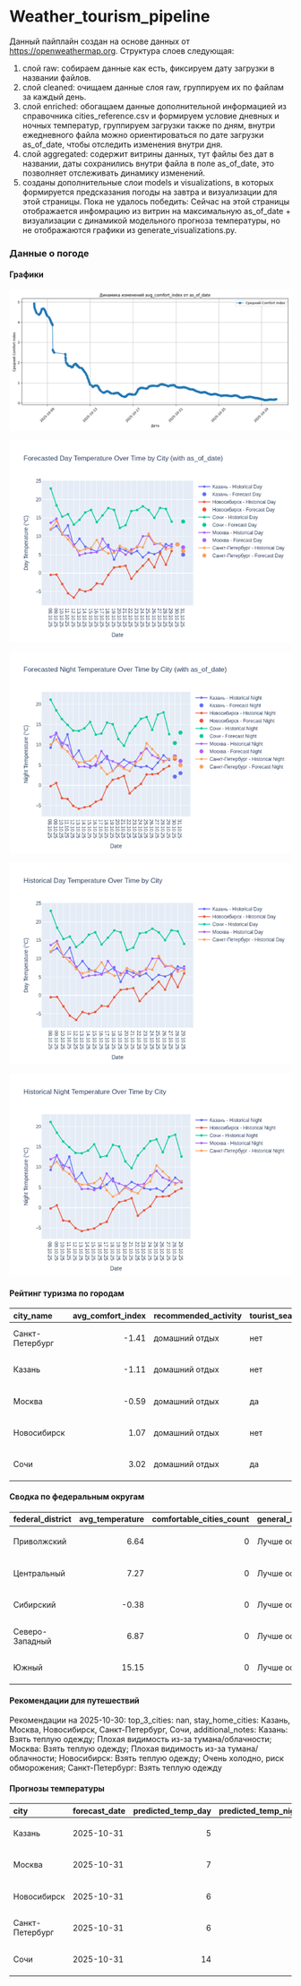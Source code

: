 # Weather_tourism_pipeline
Данный пайплайн создан на основе данных от https://openweathermap.org.
Структура слоев следующая:
  1) слой raw: 
  собираем данные как есть, фиксируем дату загрузки в названии файлов.
  2) слой cleaned:
  очищаем данные слоя raw, группируем их по файлам за каждый день.
  3) слой enriched:
  обогащаем данные дополнительной информацией из справочника cities_reference.csv и формируем условие дневных и ночных температур,
  группируем загрузки также по дням, внутри ежедневного файла можно ориентироваться по дате загрузки as_of_date, чтобы отследить изменения внутри дня.
  4) слой aggregated:
   содержит витрины данных, тут файлы без дат в названии, даты сохранились внутри файла в поле as_of_date, это позволняет отслеживать динамику изменений.
  6) созданы дополнительные слои models и visualizations, в которых формируется предсказания погоды на завтра и визуализации для этой страницы.
  Пока не удалось победить: Сейчас на этой страницы отображается инфомрацию из витрин на максимальную as_of_date + визуализации с динамикой модельного прогноза температуры, 
  но не отображаются графики из generate_visualizations.py.
<!-- WEATHER DATA START -->
### Данные о погоде

#### Графики
![Comfort Index Trend](data/visualizations/comfort_index_trend.png)

![Forecasted Day Temperature](data/visualizations/forecasted_day_temperature.png)

![Forecasted Night Temperature](data/visualizations/forecasted_night_temperature.png)

![Historical Day Temperature](data/visualizations/historical_day_temperature.png)

![Historical Night Temperature](data/visualizations/historical_night_temperature.png)

#### Рейтинг туризма по городам
| city_name       |   avg_comfort_index | recommended_activity   | tourist_season_match   | tourism_season   | tour_recommendation       | as_of_date          |
|:----------------|--------------------:|:-----------------------|:-----------------------|:-----------------|:--------------------------|:--------------------|
| Санкт-Петербург |               -1.41 | домашний отдых         | нет                    | Май-Сентябрь     | домашний отдых вне сезона | 2025-10-30 08:31:00 |
| Казань          |               -1.11 | домашний отдых         | нет                    | Май-Сентябрь     | домашний отдых вне сезона | 2025-10-30 08:31:00 |
| Москва          |               -0.59 | домашний отдых         | да                     | Круглогодично    | домашний отдых в сезон    | 2025-10-30 08:31:00 |
| Новосибирск     |                1.07 | домашний отдых         | нет                    | Июнь-Август      | домашний отдых вне сезона | 2025-10-30 08:31:00 |
| Сочи            |                3.02 | домашний отдых         | да                     | Май-Октябрь      | домашний отдых в сезон    | 2025-10-30 08:31:00 |

#### Сводка по федеральным округам
| federal_district   |   avg_temperature |   comfortable_cities_count | general_recommendation   | as_of_date          |
|:-------------------|------------------:|---------------------------:|:-------------------------|:--------------------|
| Приволжский        |              6.64 |                          0 | Лучше остаться дома      | 2025-10-30 08:31:00 |
| Центральный        |              7.27 |                          0 | Лучше остаться дома      | 2025-10-30 08:31:00 |
| Сибирский          |             -0.38 |                          0 | Лучше остаться дома      | 2025-10-30 08:31:00 |
| Северо-Западный    |              6.87 |                          0 | Лучше остаться дома      | 2025-10-30 08:31:00 |
| Южный              |             15.15 |                          0 | Лучше остаться дома      | 2025-10-30 08:31:00 |

#### Рекомендации для путешествий
Рекомендации на 2025-10-30: top_3_cities: nan, stay_home_cities: Казань, Москва, Новосибирск, Санкт-Петербург, Сочи, additional_notes: Казань: Взять теплую одежду; Плохая видимость из-за тумана/облачности; Москва: Взять теплую одежду; Плохая видимость из-за тумана/облачности; Новосибирск: Взять теплую одежду; Очень холодно, риск обморожения; Санкт-Петербург: Взять теплую одежду

#### Прогнозы температуры
| city            | forecast_date   |   predicted_temp_day |   predicted_temp_night | model_type       | as_of_date          |
|:----------------|:----------------|---------------------:|-----------------------:|:-----------------|:--------------------|
| Казань          | 2025-10-31      |                    5 |                      3 | LinearRegression | 2025-10-30 08:31:26 |
| Москва          | 2025-10-31      |                    7 |                      6 | LinearRegression | 2025-10-30 08:31:26 |
| Новосибирск     | 2025-10-31      |                    6 |                      5 | LinearRegression | 2025-10-30 08:31:26 |
| Санкт-Петербург | 2025-10-31      |                    6 |                      5 | LinearRegression | 2025-10-30 08:31:26 |
| Сочи            | 2025-10-31      |                   14 |                     13 | LinearRegression | 2025-10-30 08:31:26 |


<!-- WEATHER DATA END -->
